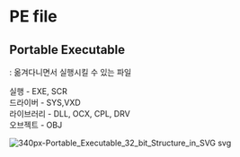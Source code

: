 # PE file

## Portable Executable
: 옮겨다니면서 실행시킬 수 있는 파일

실행 - EXE, SCR
<br>드라이버 - SYS,VXD
<br>라이브러리 - DLL, OCX, CPL, DRV
<br>오브젝트 - OBJ


![340px-Portable_Executable_32_bit_Structure_in_SVG svg](https://user-images.githubusercontent.com/43804152/61536481-b79b2280-aa6f-11e9-9737-83032ac8094a.png)
